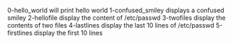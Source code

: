 0-hello_world will print hello world
1-confused_smiley displays a confused smiley
2-hellofile display the content of /etc/passwd
3-twofiles display the contents of two files
4-lastlines display the last 10 lines of /etc/passwd
5-firstlines display the first 10 lines
